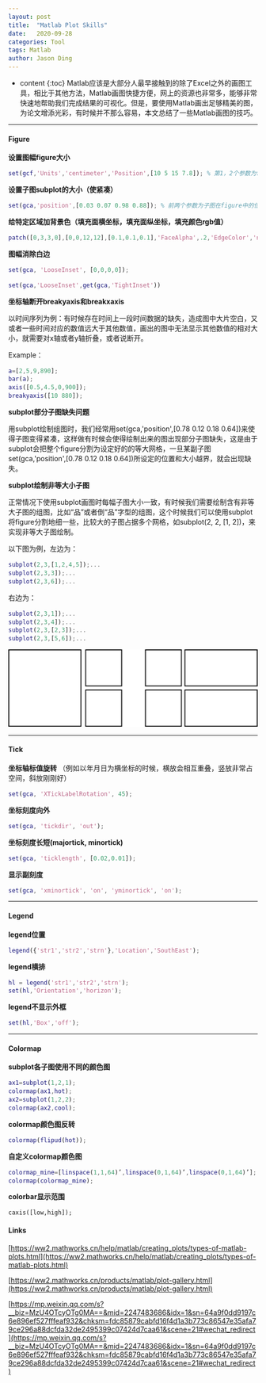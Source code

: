 ```yaml
---
layout: post
title:  "Matlab Plot Skills"
date:   2020-09-28
categories: Tool
tags: Matlab
author: Jason Ding
---
```


* content
{:toc}
Matlab应该是大部分人最早接触到的除了Excel之外的画图工具，相比于其他方法，Matlab画图快捷方便，网上的资源也非常多，能够非常快速地帮助我们完成结果的可视化。但是，要使用Matlab画出足够精美的图，为论文增添光彩，有时候并不那么容易，本文总结了一些Matlab画图的技巧。




---

#### **Figure**

**设置图幅figure大小**

```matlab
set(gcf,'Units','centimeter','Position',[10 5 15 7.8]); % 第1，2个参数为figure位置，第3，4个参数为figure大小
```

**设置子图subplot的大小（使紧凑）**

```matlab
set(gca,'position',[0.03 0.07 0.98 0.88]); % 前两个参数为子图在figure中的位置，第3，4个参数代表子图大小，数字代表百分比
```

**给特定区域加背景色（填充面横坐标，填充面纵坐标，填充颜色rgb值）**

```matlab
patch([0,3,3,0],[0,0,12,12],[0.1,0.1,0.1],'FaceAlpha',.2,'EdgeColor','none');
```

**图幅消除白边**

```matlab
set(gca, 'LooseInset', [0,0,0,0]);
```

```matlab
set(gca,'LooseInset',get(gca,'TightInset'))
```

**坐标轴断开breakyaxis和breakxaxis**

以时间序列为例：有时候存在时间上一段时间数据的缺失，造成图中大片空白，又或者一些时间对应的数值远大于其他数值，画出的图中无法显示其他数值的相对大小，就需要对x轴或者y轴折叠，或者说断开。

Example：

```matlab
a=[2,5,9,890];
bar(a);
axis([0.5,4.5,0,900]);
breakyaxis([10 880]);
```

**subplot部分子图缺失问题**

用subplot绘制组图时，我们经常用set(gca,'position',[0.78 0.12 0.18 0.64])来使得子图变得紧凑，这样做有时候会使得绘制出来的图出现部分子图缺失，这是由于subplot会把整个figure分割为设定好的的等大网格，一旦某副子图set(gca,'position',[0.78 0.12 0.18 0.64])所设定的位置和大小越界，就会出现缺失。

**subplot绘制非等大小子图**

正常情况下使用subplot画图时每幅子图大小一致，有时候我们需要绘制含有非等大子图的组图，比如“品”或者倒“品”字型的组图，这个时候我们可以使用subplot将figure分割地细一些，比较大的子图占据多个网格，如subplot(2, 2, [1, 2])，来实现非等大子图绘制。

以下图为例，左边为：

```matlab
subplot(2,3,[1,2,4,5]);...
subplot(2,3,3]);...
subplot(2,3,6]);...
```

右边为：

```matlab
subplot(2,3,1]);...
subplot(2,3,4]);...
subplot(2,3,[2,3]);...
subplot(2,3,[5,6]);...
```



![](https://raw.githubusercontent.com/Sardingfish/Sardingfish.github.io/master/image/Others/subplot.png)

---

#### **Tick**

**坐标轴标值旋转** （例如以年月日为横坐标的时候，横放会相互重叠，竖放非常占空间，斜放刚刚好）

```matlab
set(gca, 'XTickLabelRotation', 45);
```

**坐标刻度向外**

```matlab
set(gca, 'tickdir', 'out');
```

**坐标刻度长短(majortick, minortick)**

```matlab
set(gca, 'ticklength', [0.02,0.01]);
```

**显示副刻度**

```matlab
set(gca, 'xminortick', 'on', 'yminortick', 'on');
```

---

#### **Legend**

**legend位置**

```matlab
legend({'str1','str2','strn'},'Location','SouthEast');
```

**legend横排**

```matlab
hl = legend('str1','str2','strn');
set(hl,'Orientation','horizon');
```

**legend不显示外框** 

```matlab
set(hl,'Box','off');
```

---

#### **Colormap**

**subplot各子图使用不同的颜色图**

```matlab
ax1=subplot(1,2,1);
colormap(ax1,hot);
ax2=subplot(1,2,2);
colormap(ax2,cool);
```

**colormap颜色图反转**

```matlab
colormap(flipud(hot));
```

**自定义colormap颜色图**

```matlab
colormap_mine=[linspace(1,1,64)’,linspace(0,1,64)’,linspace(0,1,64)’];
colormap(colormap_mine);
```

**colorbar显示范围**

```
caxis([low,high]);
```



#### Links

[https://ww2.mathworks.cn/help/matlab/creating_plots/types-of-matlab-plots.html](https://ww2.mathworks.cn/help/matlab/creating_plots/types-of-matlab-plots.html)

[https://ww2.mathworks.cn/products/matlab/plot-gallery.html](https://ww2.mathworks.cn/products/matlab/plot-gallery.html)

[https://mp.weixin.qq.com/s?__biz=MzU4OTcyOTg0MA==&mid=2247483686&idx=1&sn=64a9f0dd9197c6e896ef527fffeaf932&chksm=fdc85879cabfd16f4d1a3b773c86547e35afa79ce296a88dcfda32de2495399c07424d7caa61&scene=21#wechat_redirect](https://mp.weixin.qq.com/s?__biz=MzU4OTcyOTg0MA==&mid=2247483686&idx=1&sn=64a9f0dd9197c6e896ef527fffeaf932&chksm=fdc85879cabfd16f4d1a3b773c86547e35afa79ce296a88dcfda32de2495399c07424d7caa61&scene=21#wechat_redirect)

